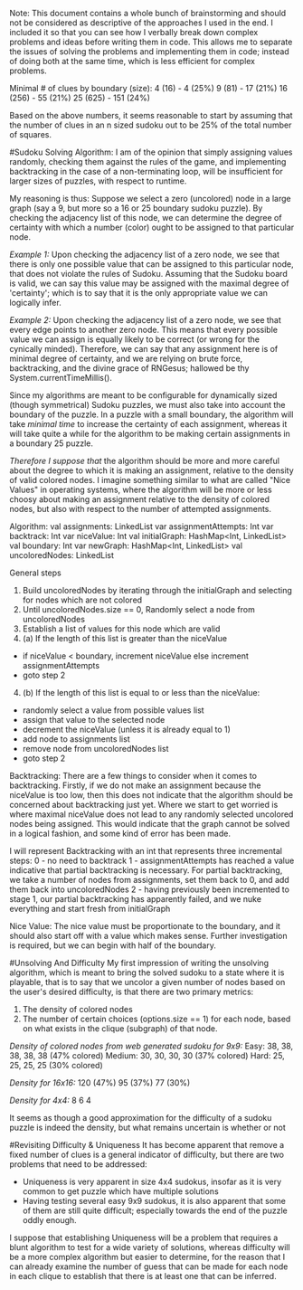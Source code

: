 Note: This document contains a whole bunch of brainstorming and should not be considered as 
descriptive of the approaches I used in the end. I included it so that you can see how I verbally
break down complex problems and ideas before writing them in code. This allows me to separate the
issues of solving the problems and implementing them in code; instead of doing both at the same 
time, which is less efficient for complex problems.


Minimal # of clues by boundary (size):
4 (16) - 4 (25%)
9 (81) - 17 (21%)
16 (256) - 55 (21%)
25 (625) - 151 (24%)

Based on the above numbers, it seems reasonable to start by assuming that the number of clues
in an n sized sudoku out to be 25% of the total number of squares.

#Sudoku Solving Algorithm:
I am of the opinion that simply assigning values randomly, checking them against the rules of the
game, and implementing backtracking in the case of a non-terminating loop, will be insufficient for
larger sizes of puzzles, with respect to runtime. 

My reasoning is thus:
Suppose we select a zero (uncolored) node in a large graph (say a 9, but more so a 16 or 25 boundary 
sudoku puzzle). By checking the adjacency list of this node, we can determine the degree of certainty
with which a number (color) ought to be assigned to that particular node.

*Example 1:*
Upon checking the adjacency list of a zero node, we see that there is only one possible value that 
can be assigned to this particular node, that does not violate the rules of Sudoku. Assuming that 
the Sudoku board is valid, we can say this value may be assigned with the maximal degree of 
'certainty'; which is to say that it is the only appropriate value we can logically infer.

*Example 2:*
Upon checking the adjacency list of a zero node, we see that every edge points to another zero node.
This means that every possible value we can assign is equally likely to be correct (or wrong for
the cynically minded). Therefore, we can say that any assignment here is of minimal degree of
certainty, and we are relying on brute force, backtracking, and the divine grace of RNGesus; 
hallowed be thy System.currentTimeMillis().

Since my algorithms are meant to be configurable for dynamically sized (though symmetrical)
Sudoku puzzles, we must also take into account the boundary of the puzzle. In a puzzle with a small
boundary, the algorithm will take *minimal time* to increase the certainty of each assignment, 
whereas it will take quite a while for the algorithm to be making certain assignments in a boundary
25 puzzle. 

*Therefore I suppose that* the algorithm should be more and more careful about the degree to which
it is making an assignment, relative to the density of valid colored nodes. I imagine something
similar to what are called "Nice Values" in operating systems, where the algorithm will be more or
less choosy about making an assignment relative to the density of colored nodes, but also with 
respect to the number of attempted assignments.

Algorithm:
val assignments: LinkedList<SudokuNode>
var assignmentAttempts: Int
var backtrack: Int
var niceValue: Int
val initialGraph: HashMap<Int, LinkedList<SudokuNode>>
val boundary: Int
var newGraph: HashMap<Int, LinkedList<SudokuNode>>
val uncoloredNodes: LinkedList<SudokuNode>

General steps
1. Build uncoloredNodes by iterating through the initialGraph and selecting for nodes which are not
colored
2. Until uncoloredNodes.size == 0, Randomly select a node from uncoloredNodes
3. Establish a list of values for this node which are valid
4. (a) If the length of this list is greater than the niceValue
 * if niceValue < boundary, increment niceValue else increment assignmentAttempts
 * goto step 2
4. (b) If the length of this list is equal to or less than the niceValue:
 * randomly select a value from possible values list
 * assign that value to the selected node 
 * decrement the niceValue (unless it is already equal to 1)
 * add node to assignments list
 * remove node from uncoloredNodes list
 * goto step 2
 
 Backtracking:
 There are a few things to consider when it comes to backtracking. Firstly, if we do not make an
 assignment because the niceValue is too low, then this does not indicate that the algorithm should
 be concerned about backtracking just yet. Where we start to get worried is where maximal niceValue 
 does not lead to any randomly selected uncolored nodes being assigned. This would indicate that the
 graph cannot be solved in a logical fashion, and some kind of error has been made.
 
I will represent Backtracking with an int that represents three incremental steps:
0 - no need to backtrack
1 - assignmentAttempts has reached a value indicative that partial backtracking is necessary. For 
partial backtracking, we take a number of nodes from assignments, set them back to 0, and add them
back into uncoloredNodes
2 - having previously been incremented to stage 1, our partial backtracking has apparently failed,
and we nuke everything and start fresh from initialGraph
 
Nice Value:
The nice value must be proportionate to the boundary, and it should also start off with a value 
which makes sense. Further investigation is required, but we can begin with half of the boundary. 

#Unsolving And Difficulty
My first impression of writing the unsolving algorithm, which is meant to bring the solved sudoku
to a state where it is playable, that is to say that we uncolor a given number of nodes based on
the user's desired difficulty, is that there are two primary metrics:
1. The density of colored nodes
2. The number of certain choices (options.size == 1) for each node, based on what exists in the
clique (subgraph) of that node.

*Density of colored nodes from web generated sudoku for 9x9:*
Easy:
38, 38, 38, 38, 38 (47% colored)
Medium:
30, 30, 30, 30 (37% colored)
Hard:
25, 25, 25, 25 (30% colored)

*Density for 16x16:*
120 (47%)
95 (37%)
77 (30%)

*Density for 4x4:*
8
6
4


It seems as though a good approximation for the difficulty of a sudoku puzzle is indeed the density,
but what remains uncertain is whether or not 

#Revisiting Difficulty & Uniqueness
It has become apparent that remove a fixed number of clues is a general indicator of difficulty,
but there are two problems that need to be addressed:
- Uniqueness is very apparent in size 4x4 sudokus, insofar as it is very common to get puzzle which
have multiple solutions
- Having testing several easy 9x9 sudokus, it is also apparent that some of them are still quite
difficult; especially towards the end of the puzzle oddly enough.

I suppose that establishing Uniqueness will be a problem that requires a blunt algorithm to test for
a wide variety of solutions, whereas difficulty will be a more complex algorithm but easier to 
determine, for the reason that I can already examine the number of guess that can be made for each
node in each clique to establish that there is at least one that can be inferred.

